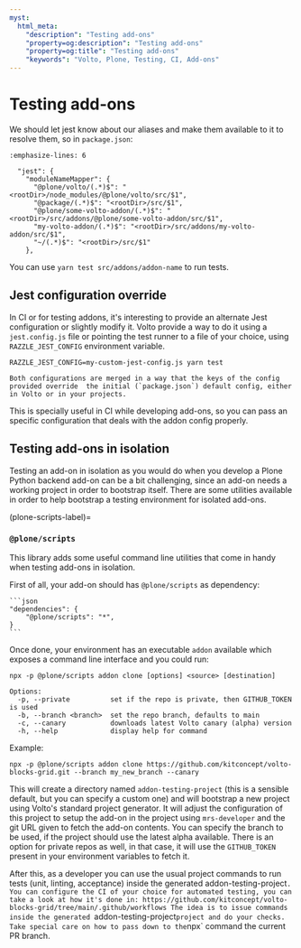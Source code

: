 ```yaml
---
myst:
  html_meta:
    "description": "Testing add-ons"
    "property=og:description": "Testing add-ons"
    "property=og:title": "Testing add-ons"
    "keywords": "Volto, Plone, Testing, CI, Add-ons"
---
```


# Testing add-ons

We should let jest know about our aliases and make them available to it to
resolve them, so in `package.json`:

```{code-block} json
:emphasize-lines: 6

  "jest": {
    "moduleNameMapper": {
      "@plone/volto/(.*)$": "<rootDir>/node_modules/@plone/volto/src/$1",
      "@package/(.*)$": "<rootDir>/src/$1",
      "@plone/some-volto-addon/(.*)$": "<rootDir>/src/addons/@plone/some-volto-addon/src/$1",
      "my-volto-addon/(.*)$": "<rootDir>/src/addons/my-volto-addon/src/$1",
      "~/(.*)$": "<rootDir>/src/$1"
    },
```

You can use `yarn test src/addons/addon-name` to run tests.

## Jest configuration override

In CI or for testing addons, it's interesting to provide an alternate Jest configuration
or slightly modify it. Volto provide a way to do it using a `jest.config.js` file or
pointing the test runner to a file of your choice, using `RAZZLE_JEST_CONFIG`
environment variable.

```shell
RAZZLE_JEST_CONFIG=my-custom-jest-config.js yarn test
```

```{note}
Both configurations are merged in a way that the keys of the config provided override  the initial (`package.json`) default config, either in Volto or in your projects.
```

This is specially useful in CI while developing add-ons, so you can pass an specific configuration that deals with the addon config properly.

## Testing add-ons in isolation

Testing an add-on in isolation as you would do when you develop a Plone Python backend add-on can be a bit challenging, since an add-on needs a working project in order to bootstrap itself.
There are some utilities available in order to help bootstrap a testing environment for isolated add-ons.

(plone-scripts-label)=

### `@plone/scripts`

This library adds some useful command line utilities that come in handy when testing add-ons in isolation.

First of all, your add-on should has `@plone/scripts` as dependency:

    ```json
    "dependencies": {
        "@plone/scripts": "*",
    }
    ```

Once done, your environment has an executable `addon` available which exposes a command line interface and you could run:

`npx -p @plone/scripts addon clone [options] <source> [destination]`

    Options:
      -p, --private          set if the repo is private, then GITHUB_TOKEN is used
      -b, --branch <branch>  set the repo branch, defaults to main
      -c, --canary           downloads latest Volto canary (alpha) version
      -h, --help             display help for command

Example:

`npx -p @plone/scripts addon clone https://github.com/kitconcept/volto-blocks-grid.git --branch my_new_branch --canary`

This will create a directory named `addon-testing-project` (this is a sensible default, but you can specify a custom one) and will bootstrap a new project using Volto's standard project generator.
It will adjust the configuration of this project to setup the add-on in the project using `mrs-developer` and the git URL given to fetch the add-on contents.
You can specify the branch to be used, if the project should use the latest alpha available.
There is an option for private repos as well, in that case, it will use the `GITHUB_TOKEN` present in your environment variables to fetch it.

After this, as a developer you can use the usual project commands to run tests (unit, linting, acceptance) inside the generated addon-testing-project`.
You can configure the CI of your choice for automated testing, you can take a look at how it's done in: https://github.com/kitconcept/volto-blocks-grid/tree/main/.github/workflows
The idea is to issue commands inside the generated `addon-testing-project` project and do your checks.
Take special care on how to pass down to the `npx` command the current PR branch.
